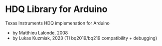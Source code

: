# HDQ Library for Arduino

Texas Instruments HDQ implemenation for Arduino

 - by Matthieu Lalonde, 2008
 - by Lukas Kuzmiak, 2023 (TI bq2019/bq219 compatibility + debugging)